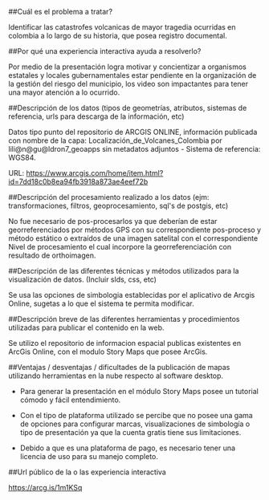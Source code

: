 ##Cuál es el problema a tratar?

Identificar las catastrofes volcanicas de mayor tragedia ocurridas en colombia a lo largo de su historia, que posea registro documental.

##Por qué una experiencia interactiva ayuda a resolverlo?

Por medio de la presentación logra motivar y concientizar a organismos estatales y locales gubernamentales estar pendiente en la organización de la gestión del riesgo del municipio, los video son impactantes para tener una mayor atención a lo ocurrido.

##Descripción de los datos (tipos de geometrías, atributos, sistemas de referencia, urls para descarga de la información, etc)

Datos tipo punto del repositorio de ARCGIS ONLINE, información publicada con nombre de la capa: Localización_de_Volcanes_Colombia por lili@n@gu@ldron7_geoapps sin metadatos adjuntos - Sistema de referencia: WGS84.

URL: https://www.arcgis.com/home/item.html?id=7dd18c0b8ea94fb3918a873ae4eef72b

##Descripción del procesamiento realizado a los datos (ejm: transformaciones, filtros, geoprocesamiento, sql's de postgis, etc)

No fue necesario de pos-procesarlos ya que deberían de estar georreferenciados por métodos GPS con su correspondiente pos-proceso y método estático o extraídos de una imagen satelital con el correspondiente Nivel de procesamiento el cual incorpore la georreferenciación con resultado de orthoimagen.

##Descripción de las diferentes técnicas y métodos utilizados para la visualización de datos. (Incluir slds, css, etc)

Se usa las opciones de simbologia establecidas por el aplicativo de Arcgis Online, sugetas a lo que el sistema te permita modificar.

##Descripción breve de las diferentes herramientas y procedimientos utilizadas para publicar el contenido en la web.

Se utilizo el repositorio de informacion espacial publicas existentes en ArcGis Online, con el modulo Story Maps que posee ArcGis.

##Ventajas / desventajas / dificultades de la publicación de mapas utilizando herramientas en la nube respecto al software desktop.

* Para generar la presentación en el módulo Story Maps posee un tutorial cómodo y fácil entendimiento.

* Con el tipo de plataforma utilizado se percibe que no posee una gama de opciones para configurar marcas, visualizaciones de simbología o tipo de presentación ya que la cuenta gratis tiene sus limitaciones.

* Debido a que es una plataforma de pago, es necesario tener una licencia de uso para su manejo completo. 

##Url público de la o las experiencia interactiva

https://arcg.is/1m1KSq